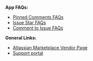 **App FAQs:**
- [Pinned Comments FAQs](/pinned-comments-faq)
- [Issue Star FAQs](/issue-star-faq)
- [Comment to Issue FAQs](/comment-to-issue-faq)

**General Links:**
- [Atlassian Marketplace Vendor Page](https://marketplace.atlassian.com/vendors/1226209/)
- [Support portal](https://firstdawnllc.atlassian.net/servicedesk/customer/portal/1)
